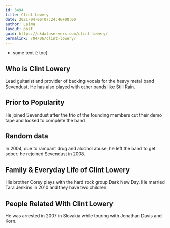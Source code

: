 ```yaml
---
id: 3494
title: Clint Lowery
date: 2021-04-06T07:24:46+00:00
author: Laima
layout: post
guid: https://ukdataservers.com/clint-lowery/
permalink: /04/06/clint-lowery/
---
```


* some text
{: toc}


## Who is Clint Lowery
                  
                  
                  
Lead guitarist and provider of backing vocals for the heavy metal band Sevendust. He has also played with other bands like Still Rain.
                  
              
            
              
            
                
                
                
## Prior to Popularity
                  
                  
                  
He joined Sevendust after the trio of the founding members cut their demo tape and looked to complete the band.
                  
              
            
              
            
                
                
                
## Random data
                  
                  
                  
In 2004, due to rampant drug and alcohol abuse, he left the band to get sober; he rejoined Sevendust in 2008.
                  
              
            
              
            
                
                
                
## Family & Everyday Life of Clint Lowery
                  
                  
                  
His brother Corey plays with the hard rock group Dark New Day. He married Tara Jenkins in 2010 and they have two children.
                  
              
            
              
            
                
                
                
## People Related With Clint Lowery
                  
                  
                  
He was arrested in 2007 in Slovakia while touring with Jonathan Davis and Korn.
                  
              
            
              
            
                
              
            
              
              
            
            
              
            
          
          
          